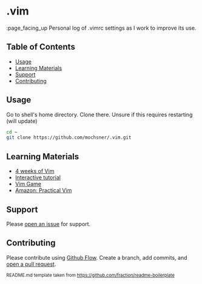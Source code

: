 # .vim

:page_facing_up Personal log of .vimrc settings as I work to improve its use.


## Table of Contents

- [Usage](#usage)
- [Learning Materials](#Learning%20Materials)
- [Support](#support)
- [Contributing](#contributing)

## Usage

Go to shell's home directory. Clone there. Unsure if this requires restarting (will update)

```sh
cd ~
git clone https://github.com/mochsner/.vim.git
```
## Learning Materials

- [4 weeks of Vim](https://medium.com/actualize-network/how-to-learn-vim-a-four-week-plan-cd8b376a9b85)
- [Interactive tutorial](https://www.openvim.com/)
- [Vim Game](https://vim-adventures.com/)
- [Amazon: Practical Vim](https://www.amazon.com/dp/1680501275/ref=cm_sw_r_cp_awdb_t1_fD9yBb3108A64)

## Support

Please [open an issue](https://github.com/mochsner/.vim/issues/new) for support.

## Contributing

Please contribute using [Github Flow](https://guides.github.com/introduction/flow/). Create a branch, add commits, and [open a pull request](https://github.com/mochsner/.vim/compare/).

<sub>README.md template taken from https://github.com/fraction/readme-boilerplate</sub>
